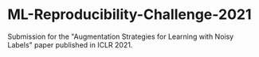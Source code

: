 # ML-Reproducibility-Challenge-2021
Submission for the "Augmentation Strategies for Learning with Noisy Labels" paper published in ICLR 2021.
